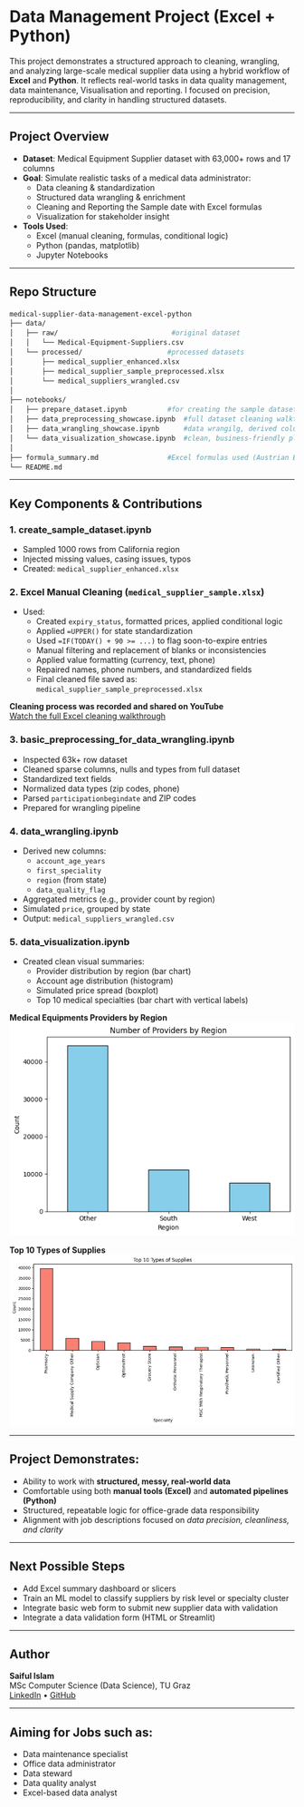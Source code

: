 # Data Management Project (Excel + Python)

This project demonstrates a structured approach to cleaning, wrangling, and analyzing large-scale medical supplier data using a hybrid workflow of **Excel** and **Python**. It reflects real-world tasks in data quality management, data maintenance, Visualisation and reporting. I focused on precision, reproducibility, and clarity in handling structured datasets.

---

## Project Overview

- **Dataset**: Medical Equipment Supplier dataset with 63,000+ rows and 17 columns
- **Goal**: Simulate realistic tasks of a medical data administrator:
  - Data cleaning & standardization
  - Structured data wrangling & enrichment
  - Cleaning and Reporting the Sample date with Excel formulas
  - Visualization for stakeholder insight
- **Tools Used**:
  - Excel (manual cleaning, formulas, conditional logic)
  - Python (pandas, matplotlib)
  - Jupyter Notebooks

---

## Repo Structure

```bash
medical-supplier-data-management-excel-python
├── data/
│   ├── raw/                            #original dataset
│   │   └── Medical-Equipment-Suppliers.csv
│   └── processed/                     #processed datasets
│       ├── medical_supplier_enhanced.xlsx
│       ├── medical_supplier_sample_preprocessed.xlsx
│       └── medical_suppliers_wrangled.csv
│
├── notebooks/
│   ├── prepare_dataset.ipynb          #for creating the sample dataset with corruption
│   ├── data_preprocessing_showcase.ipynb  #full dataset cleaning walkthrough
│   ├── data_wrangling_showcase.ipynb      #data wrangilg, derived columns, categorization etc
│   └── data_visualization_showcase.ipynb  #clean, business-friendly plots
│
├── formula_summary.md                 #Excel formulas used (Austrian Excel)
└── README.md                          
```

---

## Key Components & Contributions

### 1. **create_sample_dataset.ipynb**
- Sampled 1000 rows from California region
- Injected missing values, casing issues, typos
- Created: `medical_supplier_enhanced.xlsx`

### 2. **Excel Manual Cleaning (`medical_supplier_sample.xlsx`)**
- Used:
  - Created `expiry_status`, formatted prices, applied conditional logic
  - Applied `=UPPER()` for state standardization
  - Used `=IF(TODAY() + 90 >= ...)` to flag soon-to-expire entries
  - Manual filtering and replacement of blanks or inconsistencies
  - Applied value formatting (currency, text, phone)
  - Repaired names, phone numbers, and standardized fields
  - Final cleaned file saved as: `medical_supplier_sample_preprocessed.xlsx`

**Cleaning process was recorded and shared on YouTube**  
[Watch the full Excel cleaning walkthrough](https://www.youtube.com/watch?v=ETS3sLfkHCg&t=16s)

### 3. **basic_preprocessing_for_data_wrangling.ipynb**
- Inspected 63k+ row dataset
- Cleaned sparse columns, nulls and types from full dataset
- Standardized text fields
- Normalized data types (zip codes, phone)
- Parsed `participationbegindate` and ZIP codes
- Prepared for wrangling pipeline

### 4. **data_wrangling.ipynb**
- Derived new columns:
  - `account_age_years`
  - `first_speciality`
  - `region` (from state)
  - `data_quality_flag`
- Aggregated metrics (e.g., provider count by region)
- Simulated `price`, grouped by state
- Output: `medical_suppliers_wrangled.csv`

### 5. **data_visualization.ipynb**
- Created clean visual summaries:
  - Provider distribution by region (bar chart)
  - Account age distribution (histogram)
  - Simulated price spread (boxplot)
  - Top 10 medical specialties (bar chart with vertical labels)

**Medical Equipments Providers by Region**
![Medical Equipments Providers by Region](plots/number_of_providers_region.png)

**Top 10 Types of Supplies**
![Top 10 Supplies](plots/top_10_supplies.png)

---

## Project Demonstrates: 

- Ability to work with **structured, messy, real-world data**
- Comfortable using both **manual tools (Excel)** and **automated pipelines (Python)**
- Structured, repeatable logic for office-grade data responsibility
- Alignment with job descriptions focused on *data precision, cleanliness, and clarity*

---

## Next Possible Steps
- Add Excel summary dashboard or slicers
- Train an ML model to classify suppliers by risk level or specialty cluster
- Integrate basic web form to submit new supplier data with validation
- Integrate a data validation form (HTML or Streamlit)

---

## Author
**Saiful Islam**  
MSc Computer Science (Data Science), TU Graz  
[LinkedIn](https://linkedin.com/in/saifar) • [GitHub](https://github.com/saifar-tug)

---

## Aiming for Jobs such as: 

- Data maintenance specialist
- Office data administrator
- Data steward
- Data quality analyst
- Excel-based data analyst 

